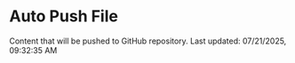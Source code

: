 # Auto Push File

Content that will be pushed to GitHub repository.
Last updated: 07/21/2025, 09:32:35 AM